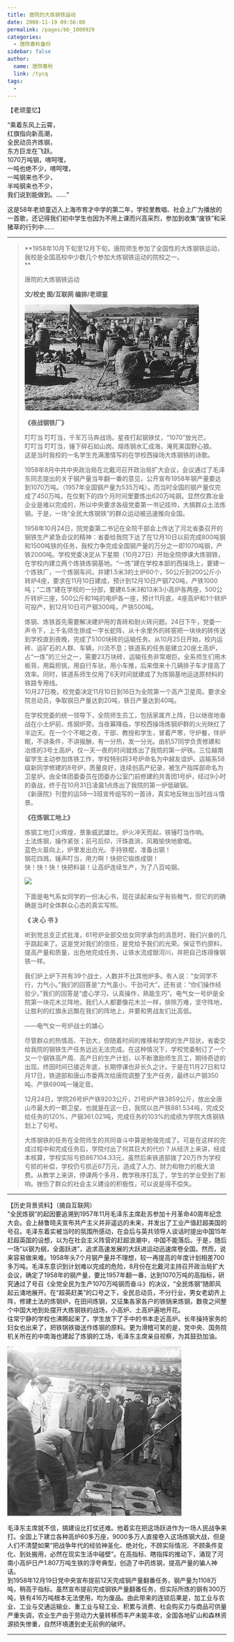```yaml
---
title: 唐院的大炼钢铁运动
date: 2008-11-19 09:56:00
permalink: /pages/bb_1000929
categories: 
  - 唐院春秋备份
sidebar: false
author: 
  name: 唐院春秋
  link: /tycq
tags: 
  - 
---
```


【老顽童忆】

“乘着东风上云霄，  
红旗指向新高潮，  
全民动员齐炼钢，  
东方巨龙在飞跃。  
1070万吨钢，唷呵嘿，  
一吨也绝不少，唷呵嘿，  
一吨钢来也不少，  
半吨钢来也不少，  
我们说到能做到。……”

  
这是58年老顽童迈入上海市育才中学的第二年，学校里教唱、社会上广为播放的一首歌，还记得我们初中学生也因为不用上课而兴高采烈，参加到收集“废铁”和采猪草的行列中……  

* * *

> **1958年10月下旬至12月下旬，唐院师生参加了全国性的大炼钢铁运动，我校是全国高校中少数几个参加大炼钢铁运动的院校之一。  
>  **
>
> 唐院的大炼钢铁运动
>
> **文/校史 图/互联网 编排/老顽童**
>
>  
>  ![](/pic/www.todayonhistory.com_HistoryPic_8_17_20061115202014668.jpg)  
>  
> **《夜战钢铁厂》**
>
> 叮叮当 叮叮当，千军万马奔战场。星夜打起钢铁仗，“1070”放光芒。  
>  叮叮当 叮叮当，锤下碎石如山岗。熔炼钢水汇成海，淹死美国野心狼。  
>  这是当时我校的一名学生充满激情写的在学校西操场大炼钢铁的诗歌。  
>
> 1958年8月中共中央政治局在北戴河召开政治局扩大会议，会议通过了毛泽东同志提出的关于钢产量当年翻一番的意见，公开宣布1958年钢产量要达到1070万吨。（1957年全国钢产量为535万吨）。而当时全国的钢产量仅完成了450万吨，在仅剩下的四个月时间里要炼出620万吨钢。显然仅靠冶金企业是难以完成的，所以中央要求各级党委第一书记挂帅，大搞群众土法炼钢。于是，一场“全民大炼钢铁”的群众运动被迅速推向全国。  
>
> 1958年10月24日，院党委第二书记在全院干部会上传达了河北省委召开的钢铁生产紧急会议的精神：省委给我院下达了在12月10日以前完成800吨钢和1500吨铁的任务，我校力争完成全国钢产量的万分之一即1070吨钢，产铁2000吨。学校党委决定从下星期（10月27日）开始全院停课大炼钢铁，在学校内建立两个炼铁炼钢基地。“一炼”建在学校本部的西操场上，要建一个炼铁厂，一个炼钢车间，并建1.5米3的土炉60个，50公斤到200公斤小转炉4座，要求在11月10日建成，预计到12月10日产钢720吨，产铁1000吨；“二炼”建在学校的一分部，要建6.5米3和13米3小高炉各两座，500公斤转炉三座，500公斤和1吨的电炉各一座，预计11月底，4座高炉和1个转炉可投产，到12月10日可产钢300吨，产铁500吨。  
>
> 炼钢、炼铁首先需要解决建炉用的青砖和耐火砖问题。24日下午，党委一声令下，上千名师生排成一字长蛇阵，从十余里外的砖窑把一块块的砖传送到学校直到夜晚，完成了5100块砖的运输任务。从10月25日开始，校内运砖、运矿石的人群、车辆，川流不息；铁道系的任务是建立20座土高炉，占“一炼”的三分之一，需要23万块砖，运输任务非常艰巨。全系师生们用木板背，用扁担挑，用自行车驮，用小车推，后来借来十几辆排子车才提高了效率。同时，铁道系师生仅用了6天时间就建成了为炼钢基地运送原材料的铁路专用线。  
>  10月27日晚，校党委决定11月10日到16日为全院第一个高产卫星周。要求全院总动员，争取钢日产量达到20吨，铁日产量达到40吨。  
>
> 在学校党委的统一领导下，全院师生员工，包括家属齐上阵，日以继夜地奋战在小土炉前、炼钢炉旁。当夜幕降临，学校西操场炼钢炉群的火光映红了半边天。在一个个不眠之夜，干部、教授和学生，冒着严寒，守炉餐，伴炉眠，不讲条件，不讲报酬，有一分热，发一分光。由机57同学负责修建和冶炼的3号土高炉，仅一天一夜的时间就炼出了我院的第一炉铁。三位越南留学生主动参加炼铁工作，学校特别将3号炉命名为中越友谊炉。运输系58级新同学修建的8号炉，质量良好，连续创高产纪录，被生产指挥部命名为卫星炉。由全体团委委员在团委办公室门前修建的共青团1号炉，经过9小时的奋战，终于在10月31日凌晨1点炼出了我院的第一炉低碳钢。  
>  《新唐院》刊登的运58—3班宣传组写的一首诗，真实地反映出当时战斗情景。  
>
>
> **《在炼钢工地上》**
>
>  
>  炼钢工地灯火辉煌，景象威武雄壮。炉火冲天而起，铁锤叮当作响。  
>  土法炼钢，操作紧张；前弓后仰，汗珠直淌，风箱愉快地歌唱。  
>  蓝色火苗向上，炉里发出白光。手持铁棍，准备出钢！  
>  钢花四溅，锤声叮当，用力啊！快把它锻炼成钢！  
>  快！快！快！快把料装！让高炉连续生产，为了八百吨钢。  
>  
>
> ![](http://img.blog.163.com/photo/WRqg481b8YbcPMdjHEg40g==/1480558377499243865.jpg)  
>  
>  下面是电气系女同学的一份决心书，现在读起来似乎有些稚气，但它的的确确是当时全体群众心态的真实写照。  
>  
>
>
> **《 决 心 书 》**
>
>  
>
> 听到党总支正式批准，61号炉全部交给女同学承包的消息时，我们兴奋的几乎跳起来了。这是党对我们的信任，是党给予我们的光荣。保证节约原料，提高产量和质量，出色地完成任务，让铁水流成银河川，并把自己炼得像钢铁一样。  
>
> 我们炉上炉下共有39个战士，人数并不比其他炉多。有人说：“女同学不行，力气小。”我们的回答是“力气虽小，干劲可大”。还有说：“你们操作经验少。”我们的回答是“虚心学习，认真操作，熟能生巧”。电气女一号炉是全院第一块花木兰阵地，我们人人都要像花木兰一样，排除万难，坚守阵地，让胜利的红旗永远飘在我们的阵地上，并要和男战友们比高低。  
>  
>  ——电气女一号炉战士的雄心  
>  
>
> 尽管群众的热情高、干劲大，但随着时间的推移和学院的生产现状，省委交给我院的钢铁生产任务远远无法完成。在这种情况下，学校党委制订了一个又一个钢铁高产周、高产日的生产计划，以不断激励师生员工，期待奇迹的出现。终因时间已接近年底，长期停课也非长久之计。于是在11月27日和12月17日，铁道部和唐山市委两次给唐院调整了生产任务，最终以产钢350吨、产铁690吨一锤定音。  
>
> 12月24日，学院26号炉产铁9203公斤，21号炉产铁3859公斤，放出全唐山市最大的一颗卫星。也就是在这一日，我院以总产铁881.534吨，完成交给任务的120%，产钢361.021吨，完成任务的103%的成绩为学院大炼钢铁划上了句号。  
>
> 大炼钢铁的任务在全院师生的共同奋斗中算是勉强完成了。可是在这样的完成过程中和完成任务后，学院付出了何其巨大的代价？从经济上来讲，经成本核算，学校实际亏损867104.33元，虽然后来铁道部拨了20万作为学校亏损的补偿，学校仍亏损近67万元，造成了人力、财力和物力的极大浪费。从教学上来讲，停课两个多月，教学秩序打乱了，学生的学业受到了影响。挫伤了群众的社会主义建设的积极性，可以说是得不偿失。  
>

* * *

  
【历史背景资料】（摘自互联网）  
“全民炼钢”的起因要追溯到1957年11月毛泽东主席赴苏参加十月革命40周年纪念大会。会上赫鲁晓夫宣布共产主义并非遥远的未来，并发出了工业产值赶超美国的号召。毛泽东着实被当时的氛围所感动，在会后与英共领导人谈话时提出中国15年赶超英国的设想，以为在社会主义阵营的赶超浪潮中，中国不能落后。于是，随后一场“以钢为纲，全面跃进”，追求高速发展的大跃进运动迅速席卷全国。然而，说来容易做来难。1958年头7个月钢产量并不理想，较一再提高的年度计划相差700多万吨。毛泽东意识到计划难以完成的危险，8月份在北戴河主持召开政治局扩大会议，确定了1958年的钢产量，要比1957年翻一番，达到1070万吨的高指标，研究通过了号召《全党全民为生产1070万吨钢而奋斗》的决议，“全民炼钢”随即风起云涌地展开。在“超英赶美”的口号之下，全民总动员，不分行业，男女老幼齐上阵，修建土法的炼钢炉，在田间炼钢，又征集各家各户的铁锅来炼钢，数夜之间整个中国大地到处摆开大练钢铁的战场，小高炉、土高炉遍地开花。  
往常宁静的学校也沸腾起来了，学生放下了手中的书本走近高炉。长年操持家务的妇女也出来了，把铁锅铁锄送作炼钢的原料。更为滑稽可笑的是，党中央、国务院机关所在的中南海也建起了炼钢的工场，毛泽东主席亲自视察，为其鼓劲加油。  
  
![](/pic/www.todayonhistory.com_HistoryPic_8_17_20061115202017539.jpg)  
  
毛泽东主席就不信，搞建设比打仗还难。他着实在把这场跃进作为一场人民战争来打。全国上下建立各种高炉60多万座，9000多万人直接卷入这场炼钢大战，但是人们不清楚如果“把战争年代的经验神圣化、绝对化，不顾实际情况、不顾条件变化、到处搬用，必然在现实生活中碰壁”。在高指标、瞎指挥的推动下，涌现了河南小高炉日产1.807万吨生铁的浮夸典型，创造了中药炼钢，提高产量的骗人神话。  
到1958年12月19日党中央宣布提前12天完成钢产量翻番任务，钢产量为1108万吨，稍高于指标。虽然宣布提前完成钢铁产量翻番任务，但实际所炼的钢有300万吨，铁有416万吨根本无法使用，均为废品。由此带来的连锁后果是，加工业与农业、工业与交通运输业、重工业与轻工业、积累与消费、社会购买力与商品可供量严重失调，农业生产由于劳动力大量转移而丰产未能丰收，全国各地矿山和森林资源损失惨重，自然环境遭到史无前例的破坏。  
  
---